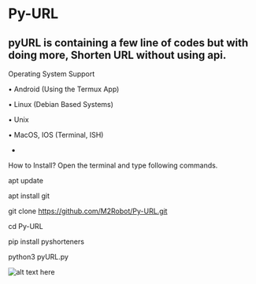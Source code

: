 # Py-URL
pyURL is containing a few line of codes but with doing more, Shorten URL without using api.
-
Operating System Support

• Android (Using the Termux App) 

• Linux (Debian Based Systems)

• Unix

• MacOS, IOS (Terminal, ISH)

-

How to Install?
Open the terminal and type following commands.

apt update

apt install git

git clone https://github.com/M2Robot/Py-URL.git

cd Py-URL

pip install pyshorteners

python3 pyURL.py

<img src="https://i.ibb.co/hmj2Ywt/55-D55-FA8-3842-4111-BA7-C-52-AE1-BB6-A6-E3.jpg" title="pyURL-Tool" alt="alt text here"/>
